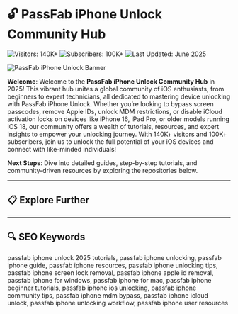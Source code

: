 # 🔓 PassFab iPhone Unlock Community Hub  

![Visitors: 140K+](https://img.shields.io/badge/Visitors-140K+-ff9f43) ![Subscribers: 100K+](https://img.shields.io/badge/Subscribers-100K+-6ab04c) ![Last Updated: June 2025](https://img.shields.io/badge/Last_Updated-June_2025-3498db)  

![PassFab iPhone Unlock Banner](https://i.ytimg.com/vi/DSzxShtTayo/maxresdefault.jpg)  

**Welcome**: Welcome to the **PassFab iPhone Unlock Community Hub** in 2025! This vibrant hub unites a global community of iOS enthusiasts, from beginners to expert technicians, all dedicated to mastering device unlocking with PassFab iPhone Unlock. Whether you’re looking to bypass screen passcodes, remove Apple IDs, unlock MDM restrictions, or disable iCloud activation locks on devices like iPhone 16, iPad Pro, or older models running iOS 18, our community offers a wealth of tutorials, resources, and expert insights to empower your unlocking journey. With 140K+ visitors and 100K+ subscribers, join us to unlock the full potential of your iOS devices and connect with like-minded individuals!  

**Next Steps**: Dive into detailed guides, step-by-step tutorials, and community-driven resources by exploring the repositories below.  

---

## 📋 Explore Further  

 
---

## 🔍 SEO Keywords  

passfab iphone unlock 2025 tutorials, passfab iphone unlocking, passfab iphone guide, passfab iphone resources, passfab iphone unlocking tips, passfab iphone screen lock removal, passfab iphone apple id removal, passfab iphone for windows, passfab iphone for mac, passfab iphone beginner tutorials, passfab iphone ios unlocking, passfab iphone community tips, passfab iphone mdm bypass, passfab iphone icloud unlock, passfab iphone unlocking workflow, passfab iphone user resources
